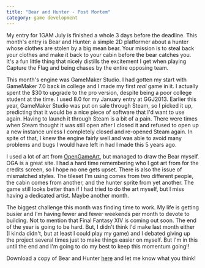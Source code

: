 ```yaml
---
title: "Bear and Hunter - Post Mortem"
category: game development
---
```

My entry for 1GAM July is finished a whole 3 days before the deadline. This month's entry is Bear and Hunter: a simple 2D platformer about a hunter whose clothes are stolen by a big mean bear. Your mission is to steal back your clothes and make it back to your cabin before the bear catches you. It's a fun little thing that nicely distills the excitement I get when playing Capture the Flag and being chases by the entire opposing team.

This month's engine was GameMaker Studio. I had gotten my start with GameMaker 7.0 back in college and I made my first *real* game in it. I actually spent the $30 to upgrade to the pro version, despite being a poor college student at the time. I used 8.0 for my January entry at GGJ2013. Earlier this year, GameMaker Studio was put on sale through Steam, so I picked it up, predicting that it would be a nice piece of software that I'd want to use again. Having to launch it through Steam is a bit of a pain. There were times when Steam thought it was still open after I closed it and refused to open up a new instance unless I completely closed and re-opened Steam again. In spite of that, I knew the engine fairly well and was able to avoid many problems and bugs I would have left in had I made this 5 years ago.

I used a lot of art from <a href="http://opengameart.org/">OpenGameArt</a>, but managed to draw the Bear myself. OGA is a great site. I had a hard time remembering who I got art from for the credits screen, so I hope no one gets upset. There is also the issue of mismatched styles. The tileset I'm using comes from two different people, the cabin comes from another, and the hunter sprite from yet another. The game still looks better than if I had tried to do the art myself, but I miss having a dedicated artist. Maybe another month.

The biggest challenge this month was finding time to work. My life is getting busier and I'm having fewer and fewer weekends per month to devote to building. Not to mention that Final Fantasy XIV is coming out soon. The end of the year is going to be hard. But, I didn't think I'd make last month either (I kinda didn't, but at least I could play my game) and I debated giving up the project several times just to make things easier on myself. But I'm in this until the end and I'm going to do my best to keep this momentum going!!

Download a copy of Bear and Hunter <a href="http://www.mediafire.com/download/yqz5qns8ubpo220/Bear_And_Hunter.zip">here</a> and let me know what you think!